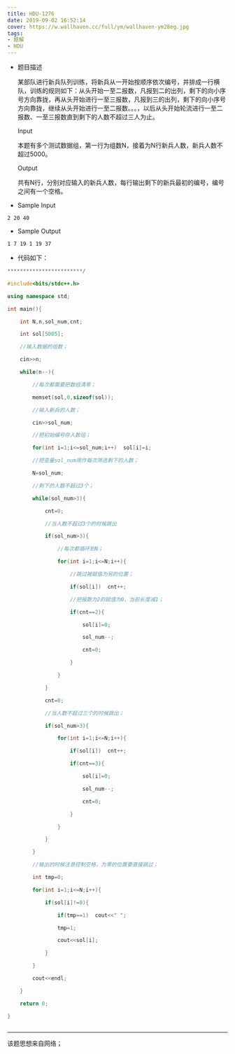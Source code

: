 ```yaml
---
title: HDU-1276
date: 2019-09-02 16:52:14
cover: https://w.wallhaven.cc/full/ym/wallhaven-ym28eg.jpg 
tags:
- 题解
- HDU
---
```


* 题目描述

  某部队进行新兵队列训练，将新兵从一开始按顺序依次编号，并排成一行横队，训练的规则如下：从头开始一至二报数，凡报到二的出列，剩下的向小序号方向靠拢，再从头开始进行一至三报数，凡报到三的出列，剩下的向小序号方向靠拢，继续从头开始进行一至二报数。。。，以后从头开始轮流进行一至二报数、一至三报数直到剩下的人数不超过三人为止。

  Input

  本题有多个测试数据组，第一行为组数N，接着为N行新兵人数，新兵人数不超过5000。

  Output

  共有N行，分别对应输入的新兵人数，每行输出剩下的新兵最初的编号，编号之间有一个空格。

* Sample Input

```
2 20 40
```

* Sample Output

```
1 7 19 1 19 37
```



* 代码如下：



```c++
************************/

#include<bits/stdc++.h>

using namespace std;

int main(){

    int N,n,sol_num,cnt;

    int sol[5005];

    //输入数据的组数；

    cin>>n;

    while(n--){

        //每次都需要把数组清零；

        memset(sol,0,sizeof(sol));

        //输入新兵的人数；

        cin>>sol_num;

        //把初始编号存入数组；

        for(int i=1;i<=sol_num;i++)  sol[i]=i;

        //把变量sol_num用作每次筛选剩下的人数；

        N=sol_num;

        //剩下的人数不超过3个；

        while(sol_num>3){

            cnt=0;

            //当人数不超过3个的时候跳出

            if(sol_num>3){

                //每次都循环到N；

                for(int i=1;i<=N;i++){

                    //跳过被赋值为另的位置；

                    if(sol[i])  cnt++;

                    //把报数为2的赋值为0，当前长度减1；

                    if(cnt==2){

                        sol[i]=0;

                        sol_num--;

                        cnt=0;

                    }

                }

            }

            cnt=0;

            //当人数不超过三个的时候跳出；

            if(sol_num>3){

                for(int i=1;i<=N;i++){

                    if(sol[i])  cnt++;

                    if(cnt==3){

                        sol[i]=0;

                        sol_num--;

                        cnt=0;

                    }

                }

            }

        }

        //输出的时候注意控制空格，为零的位置要直接跳过；

        int tmp=0;

        for(int i=1;i<=N;i++){

            if(sol[i]!=0){

                if(tmp==1)  cout<<" ";

                tmp=1;

                cout<<sol[i];

            }

        }

        cout<<endl;

    }

    return 0;

}



```





---

该题思想来自网络；
